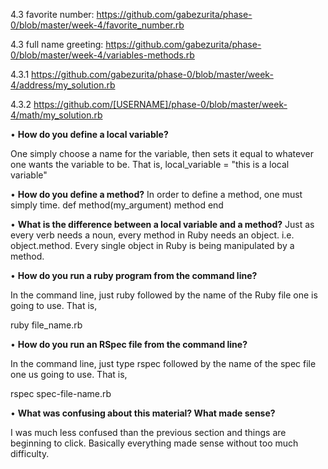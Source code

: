 4.3 favorite number: 
https://github.com/gabezurita/phase-0/blob/master/week-4/favorite_number.rb

4.3 full name greeting:
https://github.com/gabezurita/phase-0/blob/master/week-4/variables-methods.rb

4.3.1
https://github.com/gabezurita/phase-0/blob/master/week-4/address/my_solution.rb

4.3.2
https://github.com/[USERNAME]/phase-0/blob/master/week-4/math/my_solution.rb

• **How do you define a local variable?**

One simply choose a name for the variable, then sets it equal to whatever one wants the variable to be. That is,
local_variable = "this is a local variable"

• **How do you define a method?**
In order to define a method, one must simply time.
def method(my_argument) 
method
end

• **What is the difference between a local variable and a method?**
Just as every verb needs a noun, every method in Ruby needs an object. i.e. object.method. Every single object in Ruby is being manipulated by a method.

• **How do you run a ruby program from the command line?**

In the command line, just ruby followed by the name of the Ruby file one is going to use. That is,

ruby file_name.rb 


• **How do you run an RSpec file from the command line?**

In the command line, just type rspec followed by the name of the spec file one us going to use. That is,

rspec spec-file-name.rb


• **What was confusing about this material? What made sense?**

I was much less confused than the previous section and things are beginning to click. Basically everything made sense without too much difficulty. 